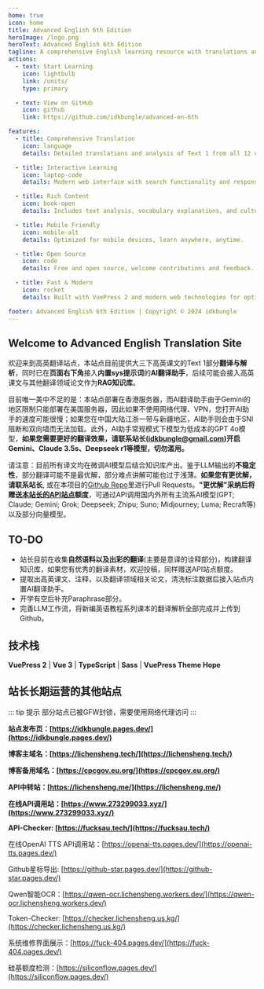 ```yaml
---
home: true
icon: home
title: Advanced English 6th Edition
heroImage: /logo.png
heroText: Advanced English 6th Edition
tagline: A comprehensive English learning resource with translations and analysis
actions:
  - text: Start Learning
    icon: lightbulb
    link: /units/
    type: primary

  - text: View on GitHub
    icon: github
    link: https://github.com/idkbungle/advanced-en-6th

features:
  - title: Comprehensive Translation
    icon: language
    details: Detailed translations and analysis of Text 1 from all 12 units of Advanced English textbook.

  - title: Interactive Learning
    icon: laptop-code
    details: Modern web interface with search functionality and responsive design for better learning experience.

  - title: Rich Content
    icon: book-open
    details: Includes text analysis, vocabulary explanations, and cultural background information.

  - title: Mobile Friendly
    icon: mobile-alt
    details: Optimized for mobile devices, learn anywhere, anytime.

  - title: Open Source
    icon: code
    details: Free and open source, welcome contributions and feedback.

  - title: Fast & Modern
    icon: rocket
    details: Built with VuePress 2 and modern web technologies for optimal performance.

footer: Advanced English 6th Edition | Copyright © 2024 idkbungle
---
```


## Welcome to Advanced English Translation Site

欢迎来到高英翻译站点，本站点目前提供大三下高英课文的Text 1部分**翻译与解析**，同时已在**页面右下角**接入**内置sys提示词**的**AI翻译助手**，后续可能会接入高英课文与其他翻译领域论文作为**RAG知识库**。

目前唯一美中不足的是：本站点部署在香港服务器，而AI翻译助手由于Gemini的地区限制只能部署在美国服务器，因此如果不使用网络代理、VPN，您打开AI助手的速度可能很慢；如果您在中国大陆江浙一带与新疆地区，AI助手则会由于SNI阻断和双向墙而无法加载。此外，AI助手常规模式下模型为低成本的GPT 4o模型，**如果您需要更好的翻译效果，请联系站长([idkbungle@gmail.com](mailto:idkbungle@gmail.com))开启Gemini、Claude 3.5s、Deepseek r1等模型，切勿滥用。**

请注意：目前所有译文均在微调AI模型后结合知识库产出。鉴于LLM输出的**不稳定性**，部分翻译可能不是最优解，部分难点讲解可能也过于浅薄。**如果您有更优解，请联系站长**, 或在本项目的[Github Repo](https://github.com/idkbungle/advanced-en-6th)里进行Pull Requests。**"更优解"采纳后将赠送[本站长的API站点](https://lichensheng.me/)额度**，可通过API调用国内外所有主流系AI模型(GPT; Claude; Gemini; Grok; Deepseek; Zhipu; Suno; Midjourney; Luma; Recraft等)以及部分向量模型。

## TO-DO

- 站长目前在收集**自然语料以及出彩的翻译**(主要是意译的诠释部分)，构建翻译知识库，如果您有优秀的翻译素材，欢迎投稿，同样赠送API站点额度。
- 提取出高英课文、注释，以及翻译领域相关论文，清洗标注数据后接入站点内置AI翻译助手。
- 开学有空后补充Paraphrase部分。
- 完善LLM工作流，将新编英语教程系列课本的翻译解析全部完成并上传到Github。

## 技术栈

**VuePress 2** | **Vue 3** | **TypeScript** | **Sass** | **VuePress Theme Hope**

## 站长长期运营的其他站点

::: tip 提示
部分站点已被GFW封锁，需要使用网络代理访问
:::

**站点发布页：[https://idkbungle.pages.dev/](https://idkbungle.pages.dev/)**

**博客主域名：[https://lichensheng.tech/](https://lichensheng.tech/)**

**博客备用域名：[https://cpcgov.eu.org/](https://cpcgov.eu.org/)**

**API中转站：[https://lichensheng.me/](https://lichensheng.me/)**

**在线API调用站：[https://www.273299033.xyz/](https://www.273299033.xyz/)**

**API-Checker: [https://fucksau.tech/](https://fucksau.tech/)**

在线OpenAI TTS API调用站：[https://openai-tts.pages.dev/](https://openai-tts.pages.dev/)

Github星标导出: [https://github-star.pages.dev/](https://github-star.pages.dev/)

Qwen智能OCR：[https://qwen-ocr.lichensheng.workers.dev/](https://qwen-ocr.lichensheng.workers.dev/)

Token-Checker: [https://checker.lichensheng.us.kg/](https://checker.lichensheng.us.kg/)

系统维修界面展示：[https://fuck-404.pages.dev/](https://fuck-404.pages.dev/)

硅基额度检测：[https://siliconflow.pages.dev/](https://siliconflow.pages.dev/) 